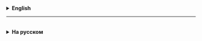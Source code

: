<details>
  <summary style="cursor: pointer;"><b>English</b></summary>

The **try ... catch** construction is used when the program terminates.
incorrect, the program exit code is different from 0.

### Syntax
`try { // try
// Block of code to try

}
catch(Exception e) { // catch
// Block of code to handle errors
}`

#### Explanations
The **try** statement allows you to define a block of code
to be tested for errors while it is being executed.

The **catch** statement allows you to define a block of code
to be executed, if an error occurs in the try block.
The **try and catch keywords come in pairs**:

You can handle many exceptions and user errors yourself using if, BUT WHY?
Java developers provide standard tools for this -
this is the Throwable class (a descendant of the Object class) and its methods.

Examples:
1. Division by 0;
2. Going beyond the array;
3. Checking user input for correctness.

Good article with examples:
https://www.geeksforgeeks.org/flow-control-in-try-catch-finally-in-java/

Algorithm for using try ... catch
1. If the program crashes (the termination code is not 0), work with the user stops
2. then we look at the diagnostics - what is printed at the moment the program crashes, there are indications of line numbers
   in the code where errors occur
3. These lines need to be “dressed” with a try ... catch construction

The abstract class Writer contains methods designed to write one character to a stream.
The FileWriter class extends the Writer class, and implements the methods of the parent class for writing a character to a file.

The abstract class Reader contains methods designed to read a single character from a stream. The FileReader class extends the Reader class, and implements the parent class's methods for reading a character from a file.

The BufferedReader and PrintWriter classes allow you to buffer the reading and writing of characters from/to a stream. That is, they contain methods designed to read/write a group of characters (String) at once.

System.in is an object of type InputStream associated with the console as a source. An object created as new BufferedReader(new InputStreamReader(System.in) allows you to read lines from the console using the readLine method.

# Serialization

Serialization is the process of converting an object into a sequence of bytes so that the object can be saved to a file, transmitted over a network, or stored in a database. Deserialization is the reverse process of reconstructing the original object from a sequence of bytes.

Basic Concepts
Serialization: Converting an object into a format suitable for storage or transmission.
Deserialization: Restoring an object from a serialized format.
Using Serialization
Saving object state: Objects can be saved to a file or database and restored later.
Transferring objects over a network: Objects can be transferred between different parts of a distributed system.
Object cloning: Serialization and deserialization can be used to deeply copy objects.

</details>

<hr>

<details style="padding-top: 18px">
  <summary style="cursor: pointer;"><b>На русском</b></summary>

Кострукция **try ... catch** используется в тот момент, когда программа завершает работу
некорректно, Code выхода из программы отличен от 0.

### Синтаксис
`try { // попытаться
//  Block of code to try

}
catch(Exception e) { // схватить
//  Block of code to handle errors
}`

#### Пояснения
The **try** statement allows you to define a block of code
to be tested for errors while it is being executed.

The **catch** statement allows you to define a block of code
to be executed, if an error occurs in the try block.
The **try and catch keywords come in pairs**:

Многие исключения и ошибки пользователя можно обрабатывать самому с помощью if, НО ЗАЧЕМ?
Разарботчики Java предоставляют стандартный инструментарий для этого -
это класс Throwable (потомок класса Object) и его методы.

Примеры:
1. Деление на 0;
2. Выход за пределы массива;
3. Проверка ввода пользователя на корректность.

Хорошая статья с примерами:
https://www.geeksforgeeks.org/flow-control-in-try-catch-finally-in-java/

Алгоритм применения try ... catch
1. Ели программа падает (код окончания не равен 0), работа с пользователем прекращается
2. то смотрим на дигностику - то, что печатается в момент падения программы, там есть указания на номера строк
   в коде, в которых происходят ошибки
3. На эти строки надо "одеть" конструкцию try ... catch

# Потоки ввода-вывода в Java

Абстрактный класс Writer, содержит методы, предназначенные для записи одного символа в поток. Класс FileWriter расширяет класс Writer, и имплементирует методы родительского класса для записи символа в файл.

Абстрактный класс Reader, содержит методы, предназначенные для чтения одного символа из потока. Класс FileReader расширяет класс Reader, и имплементирует методы родительского класса для чтения символа из файла.

Класс BufferedReader и PrintWriter, позволяют буфферизировать чтение и запись символов из/в поток. Т. е. содержат методы, предназначенные для чтения/записи сразу группы символов (String).

System.in - объект типа InputStream связанный с консолью как источником. Объект созданный как new BufferedReader(new InputStreamReader(System.in) позволяет считывать строки с консоли при помощи метода readLine.

# Сериализация

Сериализация — это процесс преобразования объекта в последовательность байтов, чтобы объект мог быть сохранен в файл, передан по сети или сохранен в базе данных. Десериализация — это обратный процесс, когда из последовательности байтов восстанавливается исходный объект.

Основные понятия
Сериализация: Преобразование объекта в формат, пригодный для хранения или передачи.
Десериализация: Восстановление объекта из сериализованного формата.
Применение сериализации
Сохранение состояния объекта: Объекты могут быть сохранены в файл или базу данных и восстановлены позже.
Передача объектов по сети: Объекты могут быть переданы между разными частями распределенной системы.
Клонирование объектов: Сериализация и десериализация могут использоваться для глубокого копирования объектов.


</details>






